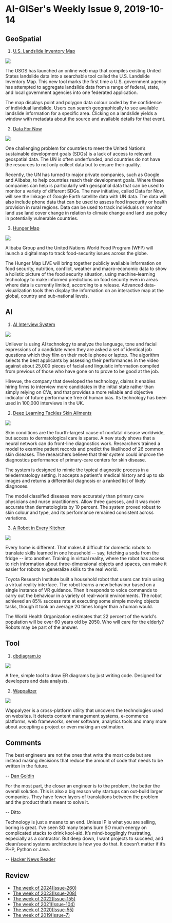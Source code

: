 # AI-GISer's Weekly Issue 9, 2019-10-14

## GeoSpatial

1. [U.S. Landslide Inventory Map](https://usgs.maps.arcgis.com/apps/webappviewer/index.html?id=ae120962f459434b8c904b456c82669d)

![](https://cdn.shortpixel.ai/client/to_webp,q_lossy,ret_img,w_1000/https://www.gislounge.com/wp-content/uploads/2019/10/usgs-landslide-inventory-map.png)

The USGS has launched an online web map that compiles existing United States landslide data into a searchable tool called the U.S. Landslide Inventory Map. This new tool marks the first time a U.S. government agency has attempted to aggregate landslide data from a range of federal, state, and local government agencies into one federated application.

The map displays point and polygon data colour coded by the confidence of individual landslide. Users can search geographically to see available landslide information for a specific area. Clicking on a landslide yields a window with metadata about the source and available details for that event.

2. [Data For Now](http://www.data4sdgs.org/index.php/initiatives/data-now)

![](https://cdn.shortpixel.ai/client/to_webp,q_lossy,ret_img,w_1000/https://www.gislounge.com/wp-content/uploads/2019/10/Data-For-Now.png)

One challenging problem for countries to meet the United Nation’s sustainable development goals (SDGs) is a lack of access to relevant geospatial data. The UN is often underfunded, and countries do not have the resources to not only collect data but to ensure their quality.

Recently, the UN has turned to major private companies, such as Google and Alibaba, to help countries reach their development goals. Where these companies can help is particularly with geospatial data that can be used to monitor a variety of different SDGs. The new initiative, called Data for Now, will see the linkage of Google Earth satellite data with UN data. The data will also include phone data that can be used to assess food insecurity or health provision in rural regions. Data can be used to track individuals or monitor land use land cover change in relation to climate change and land use policy in potentially vulnerable countries.

3. [Hunger Map](https://www.wfp.org/news/wfp-and-alibaba-unveil-next-generation-machine-learning-technology-fight-against-hunger)

![](https://www.alizila.com/wp-content/uploads/2019/09/hunger-map-wfp-alibaba-cloud-092519-1200x675.png)

Alibaba Group and the United Nations World Food Program (WFP) will launch a digital map to track food-security issues across the globe.

The Hunger Map LIVE will bring together publicly available information on food security, nutrition, conflict, weather and macro-economic data to show a holistic picture of the food security situation, using machine-learning technology to make informed predictions on food security even in areas where data is currently limited, according to a release. Advanced data-visualization tools then display the information on an interactive map at the global, country and sub-national levels.

## AI

1. [AI Interview System](https://www.telegraph.co.uk/news/2019/09/27/ai-facial-recognition-used-first-time-job-interviews-uk-find/)

![](https://www.telegraph.co.uk/content/dam/news/2019/09/27/TELEMMGLPICT000211074639_trans_NvBQzQNjv4Bq77fGIj7q05b01U12eycGbgBGMyU79XnqbbDp2EpN56c.jpeg?imwidth=1400)

Unilever is using AI technology to analyze the language, tone and facial expressions of a candidate when they are asked a set of identical job questions which they film on their mobile phone or laptop. The algorithm selects the best applicants by assessing their performances in the video against about 25,000 pieces of facial and linguistic information compiled from previous of those who have gone on to prove to be good at the job.

Hirevue, the company that developed the technology, claims it enables hiring firms to interview more candidates in the initial state rather than simply relying on CVs, and that provides a more reliable and objective indicator of future performance free of human bias. Its technology has been used in 100,000 interviews in the UK.

2. [Deep Learning Tackles Skin Ailments](https://arxiv.org/pdf/1909.05382.pdf?utm_campaign=The%20Batch&utm_source=hs_email&utm_medium=email&utm_content=77870529&_hsenc=p2ANqtz--6D5bF-9kDsLpQYaSJ-ipxuhfM4TJYGy-1qePATHK-ErgwjsrMCuyybpfU0gPLDI3jBX2polQPUfROfOgNX_1ZB6H8vQ&_hsmi=77870529)

![](../images/issue-9-1.png)

Skin conditions are the fourth-largest cause of nonfatal disease worldwide, but access to dermatological care is sparse. A new study shows that a neural network can do front-line diagnostics work. Researchers trained a model to examine patient records and predict the likelihood of 26 common skin diseases. The researchers believe that their system could improve the diagnostics performance of primary-care centers for skin disease.

The system is designed to mimic the typical diagnostic process in a teledermatology setting. It accepts a patient's medical history and up to six images and returns a differential diagnosis or a ranked list of likely diagnoses.

The model classified diseases more accurately than primary care physicians and nurse practitioners. Allow three guesses, and it was more accurate than dermatologists by 10 percent. The system proved robust to skin colour and type, and its performance remained consistent across variations.

3. [A Robot in Every Kitchen](https://arxiv.org/abs/1910.00127?utm_campaign=The%20Batch&utm_source=hs_email&utm_medium=email&utm_content=77870529&_hsenc=p2ANqtz--6D5bF-9kDsLpQYaSJ-ipxuhfM4TJYGy-1qePATHK-ErgwjsrMCuyybpfU0gPLDI3jBX2polQPUfROfOgNX_1ZB6H8vQ&_hsmi=77870529)

![](../images/issue-9-2.gif)

Every home is different. That makes it difficult for domestic robots to translate skills learned in one household -- say, fetching a soda from the fridge -- into another. Training in virtual reality, where the robot has access to rich information about three-dimensional objects and spaces, can make it easier for robots to generalize skills to the real world.

Toyota Research Institute built a household robot that users can train using a virtual reality interface. The robot learns a new behaviour based on a single instance of VR guidance. Then it responds to voice commands to carry out the behaviour in a variety of real-world environments. The robot achieved an 85% success rate at executing some simple moving objects tasks, though it took an average 20 times longer than a human would.

The World Health Organization estimates that 22 percent of the world's population will be over 60 years old by 2050. Who will care for the elderly? Robots may be part of the answer.

## Tool

1. [dbdiagram.io](https://dbdiagram.io/home)

![](https://dbdiagram.io/static/img/dbdiagram-demo.0791273.gif)

A free, simple tool to draw ER diagrams by just writing code. Designed for developers and data analysts.

2. [Wappalizer](https://www.wappalyzer.com/download)

![](https://res.cloudinary.com/starbist/image/upload/f_auto,q_auto,w_520/v1568206165/CSS_Feature_Toggles_d9qdzj.jpg)

Wappalyzer is a cross-platform utility that uncovers the technologies used on websites. It detects content management systems, e-commerce platforms, web frameworks, server software, analytics tools and many more about accepting a project or even making an estimation.

## Comments

The best engineers are not the ones that write the most code but are instead making decisions that reduce the amount of code that needs to be written in the future.

-- [Dan Goldin](https://dangoldin.com/2019/09/16/goldilocks-and-the-three-implementations/)

For the most part, the closer an engineer is to the problem, the better the overall solution. This is also a big reason why startups can out-build larger companies. They have fewer layers of translations between the problem and the product that’s meant to solve it.

-- Ditto

Technology is just a means to an end. Unless IP is what you are selling, boring is great. I’ve seen SO many teams burn SO much energy on complicated stacks to drink kool-aid. It’s mind-bogglingly frustrating, especially as a contractor. But deep down, I want projects to succeed, and clean/sound systems architecture is how you do that. It doesn’t matter if it’s PHP, Python or Java.

-- [Hacker News Reader](https://news.ycombinator.com/item?id=20990939)

## Review

- [The week of 2024(Issue-260)](../2024/issue-260.md)
- [The week of 2023(Issue-208)](../2023/issue-208.md)
- [The week of 2022(Issue-155)](../2022/issue-155.md)
- [The week of 2021(Issue-104)](../2021/issue-104.md)
- [The week of 2020(Issue-55)](../2020/issue-55.md)
- [The week of 2019(Issue-7)](../2019/issue-7.md)
